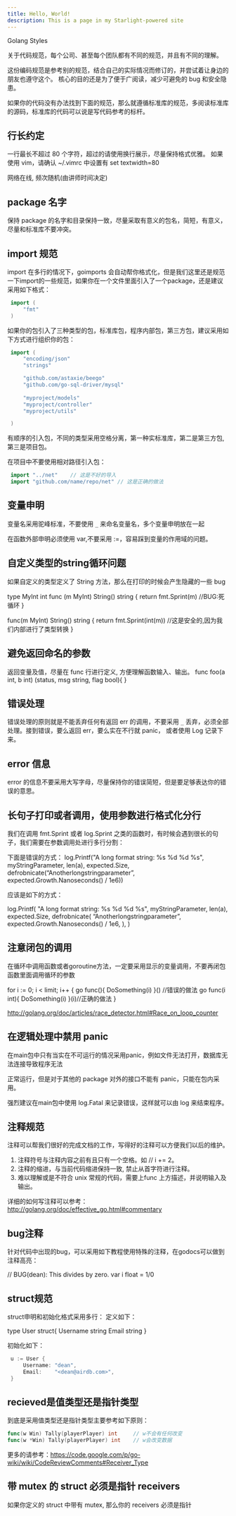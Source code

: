 ```yaml
---
title: Hello, World!
description: This is a page in my Starlight-powered site
---
```


Golang Styles

关于代码规范，每个公司、甚至每个团队都有不同的规范，并且有不同的理解。

这份编码规范是参考别的规范，结合自己的实际情况而修订的，并尝试着让身边的朋友也遵守这个。 核心的目的还是为了便于广阅读，减少可避免的 bug 和安全隐患。

如果你的代码没有办法找到下面的规范，那么就遵循标准库的规范，多阅读标准库的源码，标准库的代码可以说是写代码参考的标杆。

## 行长约定

一行最长不超过 80 个字符，超过的请使用换行展示，尽量保持格式优雅。
如果使用 vim，请确认 ~/.vimrc 中设置有 set textwidth=80

网络在线, 频次随机(由讲师时间决定)

## package 名字

保持 package 的名字和目录保持一致，尽量采取有意义的包名，简短，有意义，尽量和标准库不要冲突。

## import 规范

import 在多行的情况下，goimports 会自动帮你格式化，但是我们这里还是规范一下import的一些规范，如果你在一个文件里面引入了一个package，还是建议采用如下格式：

```go
 import (
     "fmt"
 )
 ```

如果你的包引入了三种类型的包，标准库包，程序内部包，第三方包，建议采用如下方式进行组织你的包：

```go
 import (
     "encoding/json"
     "strings"

     "github.com/astaxie/beego"
     "github.com/go-sql-driver/mysql"
 
     "myproject/models"
     "myproject/controller"
     "myproject/utils"

 )
```

有顺序的引入包，不同的类型采用空格分离，第一种实标准库，第二是第三方包, 第三是项目包。

在项目中不要使用相对路径引入包：

```go
 import "../net"    // 这是不好的导入
 import "github.com/name/repo/net" // 这是正确的做法
```

## 变量申明

变量名采用驼峰标准，不要使用 `_` 来命名变量名，多个变量申明放在一起

在函数外部申明必须使用 var,不要采用 :=，容易踩到变量的作用域的问题。

## 自定义类型的string循环问题

如果自定义的类型定义了 String 方法，那么在打印的时候会产生隐藏的一些 bug

 type MyInt int
 func (m MyInt) String() string {
     return fmt.Sprint(m)   //BUG:死循环
 }

 func(m MyInt) String() string {
     return fmt.Sprint(int(m))   //这是安全的,因为我们内部进行了类型转换
 }

## 避免返回命名的参数

返回变量及值，尽量在 func 行进行定义, 方便理解函数输入、输出。
 func foo(a int, b int) (status, msg string, flag bool){
 }

## 错误处理

错误处理的原则就是不能丢弃任何有返回 err 的调用，不要采用 `_`
丢弃，必须全部处理。接到错误，要么返回 err，要么实在不行就 panic， 或者使用 Log
记录下来。

## error 信息

error 的信息不要采用大写字母，尽量保持你的错误简短，但是要足够表达你的错误的意思。

## 长句子打印或者调用，使用参数进行格式化分行

我们在调用 fmt.Sprint 或者 log.Sprint 之类的函数时，有时候会遇到很长的句子，我们需要在参数调用处进行多行分割：

下面是错误的方式：
 log.Printf("A long format string: %s %d %d %s", myStringParameter, len(a),
     expected.Size, defrobnicate(“Anotherlongstringparameter”,
         expected.Growth.Nanoseconds() / 1e6))

应该是如下的方式：

 log.Printf(
     "A long format string: %s %d %d %s",
     myStringParameter,
     len(a),
     expected.Size,
     defrobnicate(
         “Anotherlongstringparameter”,
         expected.Growth.Nanoseconds() / 1e6,
     ),
 )

## 注意闭包的调用

在循环中调用函数或者goroutine方法，一定要采用显示的变量调用，不要再闭包函数里面调用循环的参数

 for i := 0; i < limit; i++ {
     go func(){ DoSomething(i) }() //错误的做法
     go func(i int){ DoSomething(i) }(i)//正确的做法
 }

<http://golang.org/doc/articles/race_detector.html#Race_on_loop_counter>

## 在逻辑处理中禁用 panic

在main包中只有当实在不可运行的情况采用panic，例如文件无法打开，数据库无法连接导致程序无法

正常运行，但是对于其他的 package 对外的接口不能有 panic，只能在包内采用。

强烈建议在main包中使用 log.Fatal 来记录错误，这样就可以由 log 来结束程序。

## 注释规范

注释可以帮我们很好的完成文档的工作，写得好的注释可以方便我们以后的维护。

1. 注释符号与注释内容之前有且只有一个空格。如 // i += 2。
2. 注释的缩进，与当前代码缩进保持一致, 禁止从首字符进行注释。
3. 难以理解或是不符合 unix 常规的代码，需要上func 上方描述，并说明输入及输出。

详细的如何写注释可以参考：<http://golang.org/doc/effective_go.html#commentary>

## bug注释

针对代码中出现的bug，可以采用如下教程使用特殊的注释，在godocs可以做到注释高亮：

 // BUG(dean): This divides by zero.
 var i float = 1/0

## struct规范

struct申明和初始化格式采用多行：
定义如下：

 type User struct{
     Username  string
     Email     string
 }

初始化如下：

```go
 u := User {
     Username: "dean",
     Email:    "<dean@airdb.com>",
 }
```

## recieved是值类型还是指针类型

到底是采用值类型还是指针类型主要参考如下原则：

```go
func(w Win) Tally(playerPlayer) int     // w不会有任何改变
func(w *Win) Tally(playerPlayer) int    // w会改变数据
```

更多的请参考：<https://code.google.com/p/go-wiki/wiki/CodeReviewComments#Receiver_Type>

## 带 mutex 的 struct 必须是指针 receivers

如果你定义的 struct 中带有 mutex, 那么你的 receivers 必须是指针
